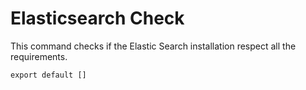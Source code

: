 
# Elasticsearch Check

This command checks if the Elastic Search installation respect all the requirements.

    export default []

